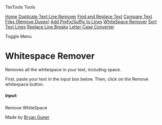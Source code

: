 TexTools Tools

<a href="index.html" class="list-group-item list-group-item-action bg-light">Home</a> <a href="duplicate-text-line-remover.html" class="list-group-item list-group-item-action bg-light">Duplicate Text Line Remover</a> <a href="find-replace-text.html" class="list-group-item list-group-item-action bg-light">Find and Replace Text</a> <a href="compare-text-files.html" class="list-group-item list-group-item-action bg-light">Compare Text Files (Remove Dupes)</a> <a href="prefix-suffix-lines.html" class="list-group-item list-group-item-action bg-light">Add Prefix/Suffix to Lines</a> <a href="whitespace-remover.html" class="list-group-item list-group-item-action bg-light">WhiteSpace Remover</a> <a href="sort-text-lines.html" class="list-group-item list-group-item-action bg-light">Sort Text Lines</a> <a href="replace-line-breaks.html" class="list-group-item list-group-item-action bg-light">Replace Line Breaks</a> <a href="letter-case-converter.html" class="list-group-item list-group-item-action bg-light">Letter Case Converter</a>

Toggle Menu

<span class="navbar-toggler-icon"></span>

Whitespace Remover
==================

Removes all the whitespace in your text, including space.

First, paste your text in the input box below. Then, click on the Remove whitespace button.

##### Input:

Remove WhiteSpace

[](https://startbootstrap.com/templates/simple-sidebar/)Made by [Bryan Guner](https://github.com/toorhamza)
